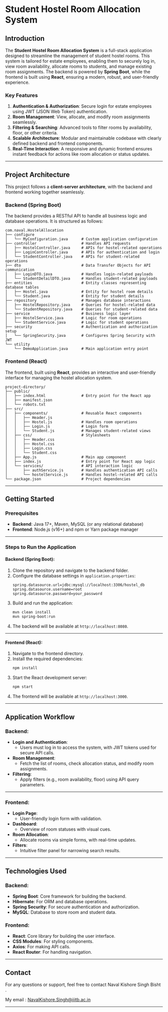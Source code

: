 # **Student Hostel Room Allocation System**

## **Introduction**

The **Student Hostel Room Allocation System** is a full-stack application designed to streamline the management of student hostel rooms. This system is tailored for estate employees, enabling them to securely log in, view room availability, allocate rooms to students, and manage existing room assignments. The backend is powered by **Spring Boot**, while the frontend is built using **React**, ensuring a modern, robust, and user-friendly experience.

### **Key Features**
1. **Authentication & Authorization**: Secure login for estate employees using JWT (JSON Web Token) authentication.
2. **Room Management**: View, allocate, and modify room assignments seamlessly.
3. **Filtering & Searching**: Advanced tools to filter rooms by availability, floor, or other criteria.
4. **Scalable Architecture**: Modular and maintainable codebase with clearly defined backend and frontend components.
5. **Real-Time Interaction**: A responsive and dynamic frontend ensures instant feedback for actions like room allocation or status updates.

---

## **Project Architecture**

This project follows a **client-server architecture**, with the backend and frontend working together seamlessly.

### **Backend (Spring Boot)**
The backend provides a RESTful API to handle all business logic and database operations. It is structured as follows:

```
com.naval.HostelAllocation
├── configure
│   └── MyConfiguration.java      # Custom application configuration
├── controller                    # Handles API requests
│   ├── HostelController.java     # APIs for hostel-related operations
│   ├── LoginController.java      # APIs for authentication and login
│   └── StudentController.java    # APIs for student-related operations
├── dto                           # Data Transfer Objects for API communication
│   ├── LoginDTO.java             # Handles login-related payloads
│   └── StudentDetailDTO.java     # Handles student-related payloads
├── entities                      # Entity classes representing database tables
│   ├── Hostel.java               # Entity for hostel room details
│   └── Student.java              # Entity for student details
├── repository                    # Manages database interactions
│   ├── HostelRepository.java     # Queries for hostel-related data
│   └── StudentRepository.java    # Queries for student-related data
├── service                       # Business logic layer
│   ├── HostelService.java        # Logic for room operations
│   └── StudentService.java       # Logic for student operations
├── security                      # Authentication and authorization setup
│   └── SpringSecurity.java       # Configures Spring Security with JWT
└── utility
    └── DemoApplication.java      # Main application entry point
```

### **Frontend (React)**
The frontend, built using **React**, provides an interactive and user-friendly interface for managing the hostel allocation system.

```
project-directory/
├── public/
│   ├── index.html                # Entry point for the React app
│   ├── manifest.json
│   └── robots.txt
├── src/
│   ├── components/               # Reusable React components
│   │   ├── Header.js
│   │   ├── Hostel.js             # Handles room operations
│   │   ├── Login.js              # Login form
│   │   └── Student.js            # Manages student-related views
│   ├── css/                      # Stylesheets
│   │   ├── Header.css
│   │   ├── Hostel.css
│   │   ├── Login.css
│   │   └── Student.css
│   ├── App.js                    # Main app component
│   ├── index.js                  # Entry point for React app logic
│   └── services/                 # API interaction logic
│       ├── authService.js        # Handles authentication API calls
│       └── hostelService.js      # Handles hostel-related API calls
└── package.json                  # Project dependencies
```

---

## **Getting Started**

### Prerequisites
- **Backend**: Java 17+, Maven, MySQL (or any relational database)
- **Frontend**: Node.js (v16+) and npm or Yarn package manager

---

### Steps to Run the Application

#### **Backend (Spring Boot)**:
1. Clone the repository and navigate to the backend folder.
2. Configure the database settings in `application.properties`:
   ```properties
   spring.datasource.url=jdbc:mysql://localhost:3306/hostel_db
   spring.datasource.username=root
   spring.datasource.password=your_password
   ```
3. Build and run the application:
   ```bash
   mvn clean install
   mvn spring-boot:run
   ```
4. The backend will be available at `http://localhost:8080`.

---

#### **Frontend (React)**:
1. Navigate to the frontend directory.
2. Install the required dependencies:
   ```bash
   npm install
   ```
3. Start the React development server:
   ```bash
   npm start
   ```
4. The frontend will be available at `http://localhost:3000`.

---

## **Application Workflow**

### **Backend**:
- **Login and Authentication**:
  - Users must log in to access the system, with JWT tokens used for secure API calls.
- **Room Management**:
  - Fetch the list of rooms, check allocation status, and modify room assignments.
- **Filtering**:
  - Apply filters (e.g., room availability, floor) using API query parameters.

---

### **Frontend**:
- **Login Page**:
  - User-friendly login form with validation.
- **Dashboard**:
  - Overview of room statuses with visual cues.
- **Room Allocation**:
  - Allocate rooms via simple forms, with real-time updates.
- **Filters**:
  - Intuitive filter panel for narrowing search results.

---

## **Technologies Used**

### **Backend**:
- **Spring Boot**: Core framework for building the backend.
- **Hibernate**: For ORM and database operations.
- **Spring Security**: For secure authentication and authorization.
- **MySQL**: Database to store room and student data.

### **Frontend**:
- **React**: Core library for building the user interface.
- **CSS Modules**: For styling components.
- **Axios**: For making API calls.
- **React Router**: For handling navigation.

---



## **Contact**

For any questions or support, feel free to contact Naval Kishore Singh Bisht .

My email : NavalKishore.Singh@iiitb.ac.in

--- 
